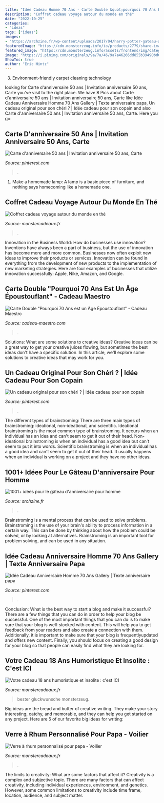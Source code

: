 ```yaml
---
title: "Idée Cadeau Homme 70 Ans - Carte Double &quot;pourquoi 70 Ans Est Un âge époustouflant&quot;"
description: "Coffret cadeau voyage autour du monde en thé"
date: "2022-10-25"
categories:
- "ideas"
tags: ["ideas"]
images:
- "https://archzine.fr/wp-content/uploads/2017/04/harry-potter-gateau-anniversaire-homme-gateau-pour-homme-moderne.jpg"
featuredImage: "https://cdn.monsterzeug.info/io/products/2779/share-image-2779.jpg?_jq=1613037435"
featured_image: "https://cdn.monsterzeug.info/assets/frontend/img/categories/54.jpg"
image: "https://i.pinimg.com/originals/9a/7a/46/9a7a46266dd855b39490bd66d1927e1a.jpg"
ShowToc: true
author: "Eric Hintz"
---
```



3. Environment-friendly carpet cleaning technology 

	

		
looking for Carte d&#039;anniversaire 50 ans | Invitation anniversaire 50 ans, Carte you've visit to the right place. We have 8 Pics about Carte d&#039;anniversaire 50 ans | Invitation anniversaire 50 ans, Carte like Idée Cadeau Anniversaire Homme 70 Ans Gallery | Texte anniversaire papa, Un cadeau original pour son chéri ? | Idée cadeau pour son copain and also Carte d&#039;anniversaire 50 ans | Invitation anniversaire 50 ans, Carte. Here you go:
		
    
## Carte D&#039;anniversaire 50 Ans | Invitation Anniversaire 50 Ans, Carte

<img loading=lazy src="https://i.pinimg.com/originals/9a/7a/46/9a7a46266dd855b39490bd66d1927e1a.jpg" onerror="this.onerror=null;this.src='https://tse4.mm.bing.net/th?id=OIP.nYd_ruezII102h7Re2_FywAAAA&amp;pid=15.1';" alt="Carte d&#039;anniversaire 50 ans | Invitation anniversaire 50 ans, Carte">

_Source: pinterest.com_

>. 

	

1. Make a homemade lamp: A lamp is a basic piece of furniture, and nothing says homecoming like a homemade one.

    
## Coffret Cadeau Voyage Autour Du Monde En Thé

<img loading=lazy src="https://cdn.monsterzeug.info/io/products/2779/share-image-2779.jpg?_jq=1613037435" onerror="this.onerror=null;this.src='https://tse3.mm.bing.net/th?id=OIP.xFemR9-SvoslqPIU8si9YQHaD4&amp;pid=15.1';" alt="Coffret cadeau voyage autour du monde en thé">

_Source: monstercadeaux.fr_

>. 

	

Innovation in the Business World: How do businesses use innovation?
Inventions have always been a part of business, but the use of innovation has become more and more common. Businesses now often exploit new ideas to improve their products or services. Innovation can be found in everything from the development of new products to the implementation of new marketing strategies. Here are four examples of businesses that utilize innovation successfully: Apple, Nike, Amazon, and Google.

    
## Carte Double &quot;Pourquoi 70 Ans Est Un Âge Époustouflant&quot; - Cadeau Maestro

<img loading=lazy src="https://www.cadeau-maestro.com/44219-thickbox_default/carte-double-pourquoi-70-ans-age-epoustouflant.jpg" onerror="this.onerror=null;this.src='https://tse3.mm.bing.net/th?id=OIP.T8LsSS81tpFXSAPxUSKfnAHaHa&amp;pid=15.1';" alt="Carte Double &quot;Pourquoi 70 Ans est un Âge Époustouflant&quot; - Cadeau Maestro">

_Source: cadeau-maestro.com_

>. 

	

Solutions: What are some solutions to creative ideas?
Creative ideas can be a great way to get your creative juices flowing, but sometimes the best ideas don't have a specific solution. In this article, we'll explore some solutions to creative ideas that may work for you.

    
## Un Cadeau Original Pour Son Chéri ? | Idée Cadeau Pour Son Copain

<img loading=lazy src="https://i.pinimg.com/736x/97/29/de/9729de51057415dde6307f2d0b5fc8ee.jpg" onerror="this.onerror=null;this.src='https://tse4.mm.bing.net/th?id=OIP.6lID29yxopNDfylEyMtu0AHaJ4&amp;pid=15.1';" alt="Un cadeau original pour son chéri ? | Idée cadeau pour son copain">

_Source: pinterest.com_

>. 

	

The different types of brainstroming:
There are three main types of brainstroming: ideational, non-ideational, and scientific. Ideational brainstroming is the most common type of brainstroming. It occurs when an individual has an idea and can't seem to get it out of their head. Non-ideational brainstroming is when an individual has a good idea but can't seem to put it into words. Scientific brainstroming is when an individual has a good idea and can't seem to get it out of their head. It usually happens when an individual is working on a project and they have no other ideas.

    
## 1001+ Idées Pour Le Gâteau D&#039;anniversaire Pour Homme

<img loading=lazy src="https://archzine.fr/wp-content/uploads/2017/04/harry-potter-gateau-anniversaire-homme-gateau-pour-homme-moderne.jpg" onerror="this.onerror=null;this.src='https://tse1.mm.bing.net/th?id=OIP.r1PN0NTpps1dtquaUoRUpgHaEp&amp;pid=15.1';" alt="1001+ idées pour le gâteau d&#039;anniversaire pour homme">

_Source: archzine.fr_

>. 

	

Brainstroming is a mental process that can be used to solve problems. Brainstroming is the use of your brain's ability to process information in a certain way. This can be done by thinking about how the problem could be solved, or by looking at alternatives. Brainstroming is an important tool for problem solving, and can be used in any situation.

    
## Idée Cadeau Anniversaire Homme 70 Ans Gallery | Texte Anniversaire Papa

<img loading=lazy src="https://i.pinimg.com/736x/41/0b/19/410b1939915e53577e0d90a69b5fba19.jpg" onerror="this.onerror=null;this.src='https://tse4.mm.bing.net/th?id=OIP.CPJdn42b-6jcIhBgPci74QHaHa&amp;pid=15.1';" alt="Idée Cadeau Anniversaire Homme 70 Ans Gallery | Texte anniversaire papa">

_Source: pinterest.com_

>. 

	

Conclusion: What is the best way to start a blog and make it successful?
There are a few things that you can do in order to help your blog be successful. One of the most important things that you can do is to make sure that your blog is well-stocked with content. This will help you to get feedback from your readers and also create a connection with them. Additionally, it is important to make sure that your blog is frequentlyupdated and offers new content. Finally, you should focus on creating a good design for your blog so that people can easily find what they are looking for.

    
## Votre Cadeau 18 Ans Humoristique Et Insolite : C&#039;est ICI

<img loading=lazy src="https://cdn.monsterzeug.info/assets/frontend/img/categories/54.jpg" onerror="this.onerror=null;this.src='https://tse1.mm.bing.net/th?id=OIP.cn9uT-sTSVrcRiFSQ88tHwHaDt&amp;pid=15.1';" alt="Votre cadeau 18 ans humoristique et insolite : c&#039;est ICI">

_Source: monstercadeaux.fr_

>bester gluckwunsche monsterzeug. 

	

Big ideas are the bread and butter of creative writing. They make your story interesting, catchy, and memorable, and they can help you get started on any project. Here are 5 of our favorite big ideas for writing:

    
## Verre à Rhum Personnalisé Pour Papa - Voilier

<img loading=lazy src="https://cdn.monsterzeug.info/io/products/3022/share-image-3022.jpg?_jq=1606470448" onerror="this.onerror=null;this.src='https://tse3.mm.bing.net/th?id=OIP.fvRpf2DYariw-mh3h15J2gHaD3&amp;pid=15.1';" alt="Verre à rhum personnalisé pour papa - Voilier">

_Source: monstercadeaux.fr_

>. 

	

The limits to creativity: What are some factors that affect it?
Creativity is a complex and subjective topic. There are many factors that can affect creativity, including individual experiences, environment, and genetics. However, some common limitations to creativity include time frame, location, audience, and subject matter.

